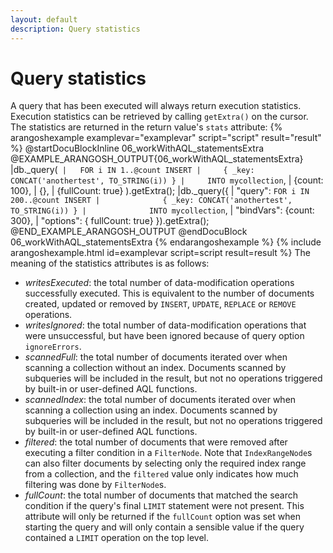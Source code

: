 ```yaml
---
layout: default
description: Query statistics
---
```

Query statistics
================

A query that has been executed will always return execution statistics. Execution statistics
can be retrieved by calling `getExtra()` on the cursor. The statistics are returned in the
return value's `stats` attribute:
{% arangoshexample examplevar="examplevar" script="script" result="result" %}
    @startDocuBlockInline 06_workWithAQL_statementsExtra
    @EXAMPLE_ARANGOSH_OUTPUT{06_workWithAQL_statementsExtra}
    |db._query(`
    |   FOR i IN 1..@count INSERT
    |     { _key: CONCAT('anothertest', TO_STRING(i)) }
    |     INTO mycollection`,
    |  {count: 100},
    |  {},
    |  {fullCount: true}
      ).getExtra();
    |db._query({
    |  "query": `FOR i IN 200..@count INSERT
    |              { _key: CONCAT('anothertest', TO_STRING(i)) }
    |              INTO mycollection`,
    |  "bindVars": {count: 300},
    |  "options": { fullCount: true}
      }).getExtra();
    @END_EXAMPLE_ARANGOSH_OUTPUT
    @endDocuBlock 06_workWithAQL_statementsExtra
{% endarangoshexample %}
{% include arangoshexample.html id=examplevar script=script result=result %}
The meaning of the statistics attributes is as follows:

* *writesExecuted*: the total number of data-modification operations successfully executed.
  This is equivalent to the number of documents created, updated or removed by `INSERT`,
  `UPDATE`, `REPLACE` or `REMOVE` operations.
* *writesIgnored*: the total number of data-modification operations that were unsuccessful,
  but have been ignored because of query option `ignoreErrors`.
* *scannedFull*: the total number of documents iterated over when scanning a collection 
  without an index. Documents scanned by subqueries will be included in the result, but not
  no operations triggered by built-in or user-defined AQL functions.
* *scannedIndex*: the total number of documents iterated over when scanning a collection using
  an index. Documents scanned by subqueries will be included in the result, but not
  no operations triggered by built-in or user-defined AQL functions.
* *filtered*: the total number of documents that were removed after executing a filter condition
  in a `FilterNode`. Note that `IndexRangeNode`s can also filter documents by selecting only
  the required index range from a collection, and the `filtered` value only indicates how much
  filtering was done by `FilterNode`s.
* *fullCount*: the total number of documents that matched the search condition if the query's
  final `LIMIT` statement were not present.
  This attribute will only be returned if the `fullCount` option was set when starting the 
  query and will only contain a sensible value if the query contained a `LIMIT` operation on
  the top level.



